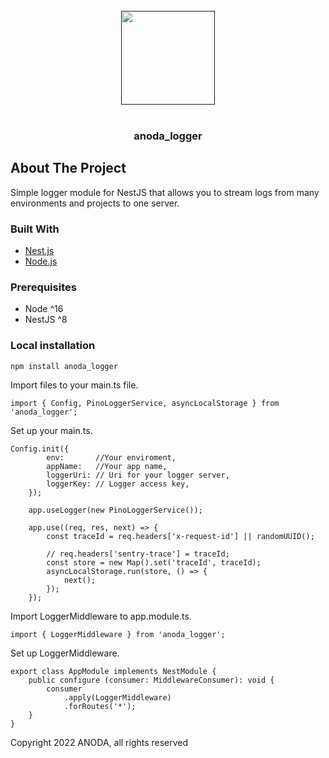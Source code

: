 <!-- COMPANY LOGO -->
<br />
<div align="center">
  <a href="">
    <img src="https://drive.google.com/uc?id=1SseYQru59okRfI5F7ImJdClfjK5CIB56" width="150px" alt="">
  </a>
</div>

<br />
<div align="center">

<h3 align="center">anoda_logger</h3>
</div>


<!-- ABOUT THE PROJECT -->
## About The Project

Simple logger module for NestJS that allows you to stream logs from many environments and projects to one server.

### Built With

* [Nest.js](https://nestjs.org/)
* [Node.js](https://nodejs.org/en/)

### Prerequisites

- Node ^16
- NestJS ^8

### Local installation


`npm install anoda_logger`

Import files to your main.ts file.

```import { Config, PinoLoggerService, asyncLocalStorage } from 'anoda_logger';```

Set up your main.ts.

```
Config.init({
        env:       //Your enviroment,
        appName:   //Your app name,
        loggerUri: // Uri for your logger server,
        loggerKey: // Logger access key,
    });

    app.useLogger(new PinoLoggerService());

    app.use((req, res, next) => {
        const traceId = req.headers['x-request-id'] || randomUUID();

        // req.headers['sentry-trace'] = traceId;
        const store = new Map().set('traceId', traceId);
        asyncLocalStorage.run(store, () => {
            next();
        });
    });
```

Import LoggerMiddleware to app.module.ts.

```import { LoggerMiddleware } from 'anoda_logger';```

Set up LoggerMiddleware.

```
export class AppModule implements NestModule {
    public configure (consumer: MiddlewareConsumer): void {
        consumer
            .apply(LoggerMiddleware)
            .forRoutes('*');
    }
}
```

Copyright 2022 ANODA, all rights reserved
